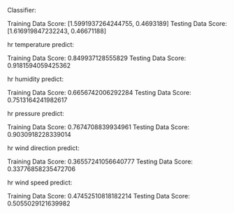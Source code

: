 Classifier:

Training Data Score: [1.5991937264244755, 0.4693189]
Testing Data Score: [1.616919847232243, 0.46671188]

hr temperature predict:

Training Data Score: 0.849937128555829
Testing Data Score: 0.9181594059425362

hr humidity predict:

Training Data Score: 0.6656742006292284
Testing Data Score: 0.7513164241982617

hr pressure predict:

Training Data Score: 0.7674708839934961
Testing Data Score: 0.9030918228339014

hr wind direction predict:

Training Data Score: 0.36557241056640777
Testing Data Score: 0.33776858235472706

hr wind speed predict:

Training Data Score: 0.47452510818182214
Testing Data Score: 0.5055029121639982